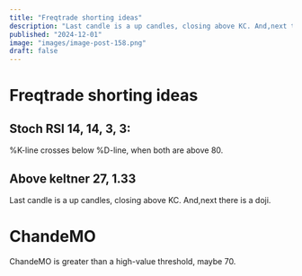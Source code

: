 ```yaml
---
title: "Freqtrade shorting ideas"
description: "Last candle is a up candles, closing above KC. And,next there is a doji.# ChandeMOChandeMO is greater than a high-value threshold, maybe 70."
published: "2024-12-01"
image: "images/image-post-158.png"
draft: false
---
```


# Freqtrade shorting ideas

## Stoch RSI 14, 14, 3, 3:
%K-line crosses below %D-line, when both are above 80.

## Above keltner 27, 1.33
Last candle is a up candles, closing above KC. And,next there is a doji.

# ChandeMO
ChandeMO is greater than a high-value threshold, maybe 70.

